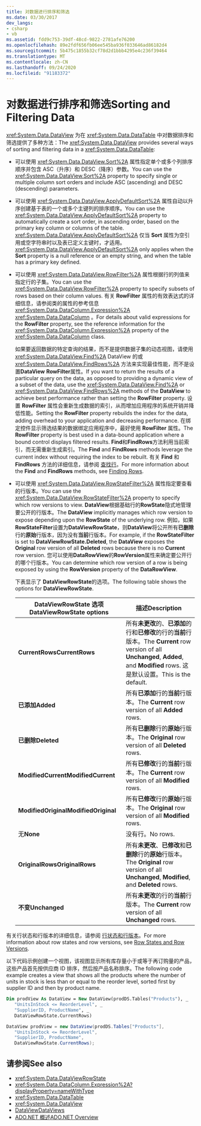 ```yaml
---
title: 对数据进行排序和筛选
ms.date: 03/30/2017
dev_langs:
- csharp
- vb
ms.assetid: fdd9c753-39df-48cd-9822-2781afe76200
ms.openlocfilehash: 89e2fdf656fb06ee545ba936f033646ad86182d4
ms.sourcegitcommit: 5b475c1855b32cf78d2d1bbb4295e4c236f39464
ms.translationtype: MT
ms.contentlocale: zh-CN
ms.lasthandoff: 09/24/2020
ms.locfileid: "91183372"
---
```

# <a name="sorting-and-filtering-data"></a><span data-ttu-id="763c2-102">对数据进行排序和筛选</span><span class="sxs-lookup"><span data-stu-id="763c2-102">Sorting and Filtering Data</span></span>

<span data-ttu-id="763c2-103"><xref:System.Data.DataView> 为在 <xref:System.Data.DataTable> 中对数据排序和筛选提供了多种方法：</span><span class="sxs-lookup"><span data-stu-id="763c2-103">The <xref:System.Data.DataView> provides several ways of sorting and filtering data in a <xref:System.Data.DataTable>:</span></span>  
  
- <span data-ttu-id="763c2-104">可以使用 <xref:System.Data.DataView.Sort%2A> 属性指定单个或多个列排序顺序并包含 ASC（升序）和 DESC（降序）参数。</span><span class="sxs-lookup"><span data-stu-id="763c2-104">You can use the <xref:System.Data.DataView.Sort%2A> property to specify single or multiple column sort orders and include ASC (ascending) and DESC (descending) parameters.</span></span>  
  
- <span data-ttu-id="763c2-105">可以使用 <xref:System.Data.DataView.ApplyDefaultSort%2A> 属性自动以升序创建基于表的一个或多个主键列的排序顺序。</span><span class="sxs-lookup"><span data-stu-id="763c2-105">You can use the <xref:System.Data.DataView.ApplyDefaultSort%2A> property to automatically create a sort order, in ascending order, based on the primary key column or columns of the table.</span></span> <span data-ttu-id="763c2-106"><xref:System.Data.DataView.ApplyDefaultSort%2A> 仅当 **Sort** 属性为空引用或空字符串时以及表已定义主键时，才适用。</span><span class="sxs-lookup"><span data-stu-id="763c2-106"><xref:System.Data.DataView.ApplyDefaultSort%2A> only applies when the **Sort** property is a null reference or an empty string, and when the table has a primary key defined.</span></span>  
  
- <span data-ttu-id="763c2-107">可以使用 <xref:System.Data.DataView.RowFilter%2A> 属性根据行的列值来指定行的子集。</span><span class="sxs-lookup"><span data-stu-id="763c2-107">You can use the <xref:System.Data.DataView.RowFilter%2A> property to specify subsets of rows based on their column values.</span></span> <span data-ttu-id="763c2-108">有关 **RowFilter** 属性的有效表达式的详细信息，请参阅类的属性的参考信息 <xref:System.Data.DataColumn.Expression%2A> <xref:System.Data.DataColumn> 。</span><span class="sxs-lookup"><span data-stu-id="763c2-108">For details about valid expressions for the **RowFilter** property, see the reference information for the <xref:System.Data.DataColumn.Expression%2A> property of the <xref:System.Data.DataColumn> class.</span></span>  
  
     <span data-ttu-id="763c2-109">如果要返回数据的特定查询的结果，而不是提供数据子集的动态视图，请使用 <xref:System.Data.DataView.Find%2A> DataView 的或 <xref:System.Data.DataView.FindRows%2A> 方法来实现最佳性能，而不是设置**DataView** **RowFilter**属性。</span><span class="sxs-lookup"><span data-stu-id="763c2-109">If you want to return the results of a particular query on the data, as opposed to providing a dynamic view of a subset of the data, use the <xref:System.Data.DataView.Find%2A> or <xref:System.Data.DataView.FindRows%2A> methods of the **DataView** to achieve best performance rather than setting the **RowFilter** property.</span></span> <span data-ttu-id="763c2-110">设置 **RowFilter** 属性会重新生成数据的索引，从而增加应用程序的系统开销并降低性能。</span><span class="sxs-lookup"><span data-stu-id="763c2-110">Setting the **RowFilter** property rebuilds the index for the data, adding overhead to your application and decreasing performance.</span></span> <span data-ttu-id="763c2-111">在绑定控件显示筛选结果的数据绑定应用程序中，最好使用 **RowFilter** 属性。</span><span class="sxs-lookup"><span data-stu-id="763c2-111">The **RowFilter** property is best used in a data-bound application where a bound control displays filtered results.</span></span> <span data-ttu-id="763c2-112">**Find**和**FindRows**方法利用当前索引，而无需重新生成索引。</span><span class="sxs-lookup"><span data-stu-id="763c2-112">The **Find** and **FindRows** methods leverage the current index without requiring the index to be rebuilt.</span></span> <span data-ttu-id="763c2-113">有关 **Find** 和 **FindRows** 方法的详细信息，请参阅 [查找行](finding-rows.md)。</span><span class="sxs-lookup"><span data-stu-id="763c2-113">For more information about the **Find** and **FindRows** methods, see [Finding Rows](finding-rows.md).</span></span>  
  
- <span data-ttu-id="763c2-114">可以使用 <xref:System.Data.DataView.RowStateFilter%2A> 属性指定要查看的行版本。</span><span class="sxs-lookup"><span data-stu-id="763c2-114">You can use the <xref:System.Data.DataView.RowStateFilter%2A> property to specify which row versions to view.</span></span> <span data-ttu-id="763c2-115">**DataView**根据基础行的**RowState**隐式地管理要公开的行版本。</span><span class="sxs-lookup"><span data-stu-id="763c2-115">The **DataView** implicitly manages which row version to expose depending upon the **RowState** of the underlying row.</span></span> <span data-ttu-id="763c2-116">例如，如果**RowStateFilter**设置为**DataViewRowState**，则**DataView**将公开所有**已删除**行的**原始**行版本，因为没有**当前**行版本。</span><span class="sxs-lookup"><span data-stu-id="763c2-116">For example, if the **RowStateFilter** is set to **DataViewRowState.Deleted**, the **DataView** exposes the **Original** row version of all **Deleted** rows because there is no **Current** row version.</span></span> <span data-ttu-id="763c2-117">您可以使用**DataRowView**的**RowVersion**属性来确定要公开行的哪个行版本。</span><span class="sxs-lookup"><span data-stu-id="763c2-117">You can determine which row version of a row is being exposed by using the **RowVersion** property of the **DataRowView**.</span></span>  
  
     <span data-ttu-id="763c2-118">下表显示了 **DataViewRowState**的选项。</span><span class="sxs-lookup"><span data-stu-id="763c2-118">The following table shows the options for **DataViewRowState**.</span></span>  
  
    |<span data-ttu-id="763c2-119">DataViewRowState 选项</span><span class="sxs-lookup"><span data-stu-id="763c2-119">DataViewRowState options</span></span>|<span data-ttu-id="763c2-120">描述</span><span class="sxs-lookup"><span data-stu-id="763c2-120">Description</span></span>|  
    |------------------------------|-----------------|  
    |<span data-ttu-id="763c2-121">**CurrentRows**</span><span class="sxs-lookup"><span data-stu-id="763c2-121">**CurrentRows**</span></span>|<span data-ttu-id="763c2-122">所有**未更改**的、**已添加**的行和**已修改**的行的**当前**行版本。</span><span class="sxs-lookup"><span data-stu-id="763c2-122">The **Current** row version of all **Unchanged**, **Added**, and **Modified** rows.</span></span> <span data-ttu-id="763c2-123">这是默认设置。</span><span class="sxs-lookup"><span data-stu-id="763c2-123">This is the default.</span></span>|  
    |<span data-ttu-id="763c2-124">**已添加**</span><span class="sxs-lookup"><span data-stu-id="763c2-124">**Added**</span></span>|<span data-ttu-id="763c2-125">所有**已添加**行的**当前**行版本。</span><span class="sxs-lookup"><span data-stu-id="763c2-125">The **Current** row version of all **Added** rows.</span></span>|  
    |<span data-ttu-id="763c2-126">**已删除**</span><span class="sxs-lookup"><span data-stu-id="763c2-126">**Deleted**</span></span>|<span data-ttu-id="763c2-127">所有**已删除**行的**原始**行版本。</span><span class="sxs-lookup"><span data-stu-id="763c2-127">The **Original** row version of all **Deleted** rows.</span></span>|  
    |<span data-ttu-id="763c2-128">**ModifiedCurrent**</span><span class="sxs-lookup"><span data-stu-id="763c2-128">**ModifiedCurrent**</span></span>|<span data-ttu-id="763c2-129">所有**已修改**行的**当前**行版本。</span><span class="sxs-lookup"><span data-stu-id="763c2-129">The **Current** row version of all **Modified** rows.</span></span>|  
    |<span data-ttu-id="763c2-130">**ModifiedOriginal**</span><span class="sxs-lookup"><span data-stu-id="763c2-130">**ModifiedOriginal**</span></span>|<span data-ttu-id="763c2-131">所有**已修改**行的**原始**行版本。</span><span class="sxs-lookup"><span data-stu-id="763c2-131">The **Original** row version of all **Modified** rows.</span></span>|  
    |<span data-ttu-id="763c2-132">无</span><span class="sxs-lookup"><span data-stu-id="763c2-132">**None**</span></span>|<span data-ttu-id="763c2-133">没有行。</span><span class="sxs-lookup"><span data-stu-id="763c2-133">No rows.</span></span>|  
    |<span data-ttu-id="763c2-134">**OriginalRows**</span><span class="sxs-lookup"><span data-stu-id="763c2-134">**OriginalRows**</span></span>|<span data-ttu-id="763c2-135">所有**未更改**、**已修改**和**已删除**行的**原始**行版本。</span><span class="sxs-lookup"><span data-stu-id="763c2-135">The **Original** row version of all **Unchanged**, **Modified**, and **Deleted** rows.</span></span>|  
    |<span data-ttu-id="763c2-136">**不变**</span><span class="sxs-lookup"><span data-stu-id="763c2-136">**Unchanged**</span></span>|<span data-ttu-id="763c2-137">所有**未更改**的行的**当前**行版本。</span><span class="sxs-lookup"><span data-stu-id="763c2-137">The **Current** row version of all **Unchanged** rows.</span></span>|  
  
 <span data-ttu-id="763c2-138">有关行状态和行版本的详细信息，请参阅 [行状态和行版本](row-states-and-row-versions.md)。</span><span class="sxs-lookup"><span data-stu-id="763c2-138">For more information about row states and row versions, see [Row States and Row Versions](row-states-and-row-versions.md).</span></span>  
  
 <span data-ttu-id="763c2-139">以下代码示例创建一个视图，该视图显示所有库存量小于或等于再订购量的产品，这些产品首先按供应商 ID 排序，然后按产品名称排序。</span><span class="sxs-lookup"><span data-stu-id="763c2-139">The following code example creates a view that shows all the products where the number of units in stock is less than or equal to the reorder level, sorted first by supplier ID and then by product name.</span></span>  
  
```vb  
Dim prodView As DataView = New DataView(prodDS.Tables("Products"), _  
   "UnitsInStock <= ReorderLevel", _  
   "SupplierID, ProductName", _  
   DataViewRowState.CurrentRows)  
```  
  
```csharp  
DataView prodView = new DataView(prodDS.Tables["Products"],  
   "UnitsInStock <= ReorderLevel",  
   "SupplierID, ProductName",  
   DataViewRowState.CurrentRows);  
```  
  
## <a name="see-also"></a><span data-ttu-id="763c2-140">请参阅</span><span class="sxs-lookup"><span data-stu-id="763c2-140">See also</span></span>

- <xref:System.Data.DataViewRowState>
- <xref:System.Data.DataColumn.Expression%2A?displayProperty=nameWithType>
- <xref:System.Data.DataTable>
- <xref:System.Data.DataView>
- [<span data-ttu-id="763c2-141">DataView</span><span class="sxs-lookup"><span data-stu-id="763c2-141">DataViews</span></span>](dataviews.md)
- [<span data-ttu-id="763c2-142">ADO.NET 概述</span><span class="sxs-lookup"><span data-stu-id="763c2-142">ADO.NET Overview</span></span>](../ado-net-overview.md)
